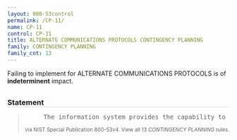 ```yaml
---
layout: 800-53control
permalink: /CP-11/
name: CP-11
control: CP-11
title: ALTERNATE COMMUNICATIONS PROTOCOLS CONTINGENCY PLANNING
family: CONTINGENCY PLANNING
family_cnt: 13
---
```

<p class="text-">Failing to implement for ALTERNATE COMMUNICATIONS PROTOCOLS is of <b>indeterminent</b> impact.</p>

<h3 style="border-bottom:1px solid #ddd;margin:30px 0 8px 0;">Statement</h3>
<blockquote>
<pre>     The information system provides the capability to employ [Assignment: organization-defined alternative communications protocols] in support of maintaining continuity of operations. 
</pre>
<p><small>via NIST Special Publication 800-53v4. View all 13 <i>CONTINGENCY PLANNING</i> rules. <a href="/cce/ssg/group/$Group_id"><span class="glyphicon glyphicon-link"></span></a> </small></p>
</blockquote>


